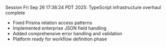 Session Fri Sep 26 17:36:24 PDT 2025: TypeScript infrastructure overhaul complete
- Fixed Prisma relation access patterns
- Implemented enterprise JSON field handling  
- Added comprehensive error handling and validation
- Platform ready for workflow definition phase
